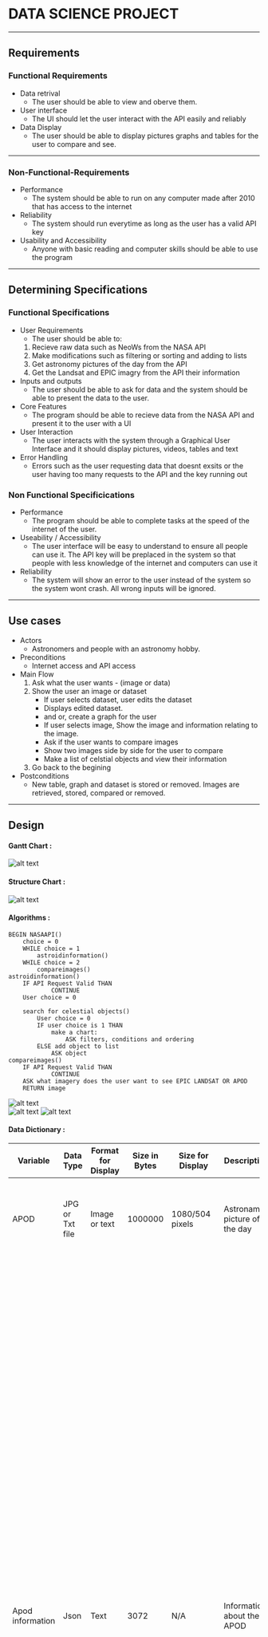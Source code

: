 # DATA SCIENCE PROJECT
---
## Requirements
### Functional Requirements
* Data retrival
    * The user should be able to view and oberve them.
* User interface
    * The UI should let the user interact with the API easily and reliably
* Data Display
    * The user should be able to display pictures graphs and tables for the user to compare and see.

---
### Non-Functional-Requirements
* Performance
    * The system should be able to run on any computer made after 2010 that has access to the internet
* Reliability
    * The system should run everytime as long as the user has a valid API key
* Usability and Accessibility
    * Anyone with basic reading and computer skills should be  able to use the program
---
## Determining Specifications
### Functional Specifications
* User Requirements
    * The user should be able to:
    1. Recieve raw data such as NeoWs from the NASA API
    2. Make modifications such as filtering or sorting and adding to lists
    3. Get astronomy pictures of the day from the API
    4. Get the Landsat and EPIC imagry from the API
their information
* Inputs and outputs
    * The user should be able to ask for data and the system should be able to present the data to the user.
* Core Features
    * The program should be able to recieve data from the NASA API and present it to the user with a UI
* User Interaction
    * The user interacts with the system through a Graphical User Interface and it should display pictures, videos, tables and text
* Error Handling
    * Errors such as the user requesting data that doesnt exsits or the user having too many requests to the API and the key running out
### Non Functional Specificications
* Performance
    * The program should be able to complete tasks at the speed of the internet of the user.
* Useability / Accessibility
    * The user interface will be easy to understand to ensure all people can use it. The API key will be preplaced in the system so that people with less knowledge of the internet and computers can use it
* Reliability
    * The system will show an error to the user instead of the system so the system wont crash. All wrong inputs will be ignored.
---
## Use cases
* Actors
    * Astronomers and people with an astronomy hobby.
* Preconditions
    * Internet access and API access
* Main Flow
    1. Ask what the user wants - (image or data)
    2. Show the user an image or dataset
        * If user selects dataset, user edits the dataset
        * Displays edited dataset.
        * and or, create a graph for the user
        * If user selects image, Show the image and information relating to the image.
        * Ask if the user wants to compare images
        * Show two images side by side for the user to compare
        * Make a list of celstial objects and view their information
    3. Go back to the begining
* Postconditions
    * New table, graph and dataset is stored or removed. Images are retrieved, stored, compared or removed.
---
## Design
#### Gantt Chart :
![alt text](gaant_chart.png "Gaant chart")
#### Structure Chart : 
![alt text](structure_chart.png "structure chart")
#### Algorithms :
    BEGIN NASAAPI()
        choice = 0
        WHILE choice = 1
            astroidinformation()
        WHILE choice = 2
            compareimages()
    astroidinformation()
        IF API Request Valid THAN
                CONTINUE
        User choice = 0
    
        search for celestial objects()
            User choice = 0
            IF user choice is 1 THAN
                make a chart:
                    ASK filters, conditions and ordering
            ELSE add object to list
                ASK object
    compareimages()
        IF API Request Valid THAN
                CONTINUE
        ASK what imagery does the user want to see EPIC LANDSAT OR APOD
        RETURN image
![alt text](main.png "main flowchart")        
![alt text](astroidinformation.png "astroid information")
![alt text](viewimage.png "Image")

#### Data Dictionary :
|Variable        |Data Type      |Format for Display|Size in Bytes|Size for Display|Description                           |Example     |Validation                                                           | | |
|----------------|---------------|------------------|-------------|----------------|--------------------------------------|------------|---------------------------------------------------------------------|------|-------|
|APOD            |JPG or Txt file| Image or text    |1000000      |1080/504 pixels |Astronamy picture of the day          |![alt text](HH49_Webb_960.jpg "Image") |Must be a JPG image or a text file containing the link to a  YT video|      |       |
|Apod information|Json           |Text              |3072         |N/A             |Information about the APOD            |    "explanation": "What's at the tip of this interstellar jet?  First let's consider the jet: it is being expelled by a star system just forming and is cataloged as Herbig-Haro 49 (HH 49).  The star system expelling this jet is not visible -- it is off to the lower right.  The complex conical structure featured in this infrared image by the James Webb Space Telescope also includes another jet cataloged as HH 50.  The fast jet particles impact the surrounding interstellar gas and form shock waves that glow prominently in infrared light -- shown here as reddish-brown ridges.  This JWST image also resolved the mystery of the unusual object at HH 49's tip: it is a spiral galaxy far in the distance.  The blue center is therefore not one star but many, and the surrounding circular rings are actually spiral arms.   Jump Around the Universe: Random APOD Generator",    |Json written out as text                                             |      |       |
|Landsat         |PNG            |Image             |1200000      |2048/2048 pixels|Satalite images of the earth          |   ![alt text](-33.7109319151.1047986.png "Image")   |Must be a PNG image                                                  |      |       |
|Landsat coords  |Float          |float             |64           |N/A             |Coordinates of the landsat image taken|  1233.12333, -123.23444 |Must be two floats                                                   |      |       |
|EPIC            |PNG            |image             |2800000      |2048/2048 pixels|Satalite images of the earth          |       ![alt text](1n.png "Image")        |Must be a PNG image                                                  |      |       |
|Neows           |json           |text              |3072         |N/A             |Information about astroids            |DBU_DR2.json|Must be a json file                                                  |      |       |

## Maintanance:

1. Explain how you would handle issues caused by changes to the NASA API over time.
 * I would revisit the new parameters that nasa has added and fix the error while documenting the process.
2. Explain how you would ensure the program remains compatible with new versions of Python and libraries like requests and matplotlib.
 * The user needs to make sure their version of python is updated and so is all of the libraries listed in requirements.txt
3. Describe the steps you would take to fix a bug found in the program after deployment.
 * To fix the bug I would first make sure the users python version and libraries are downloded and updated. I would then look through the code myself and take basic debugging procedures while documenting the process.
4. Outline how you would maintain clear documentation and ensure the program remains easy to update in the future.
 * I would, document all progress and add comments to code to make it easier to understand for future updates and use.

## Final Evaluation:
1. Evaluate the current functionality of the program in terms of how well it addresses the functional and non-functional requirements.
* My project hit most of my functionality and non-functionality requirments. My goal to make the Neows display a table was not successfull but it still displays the main points in the forms of a json file. The UI effectivally and efficiently lets the user interact with the program and get all information. The program lets the user access data from the NASA API and gives it to the user in a readable manner. The program has done its task in terms of the functional requirments. In terms of non functional requirments my program has hit all of the parameters from performance to reliability and usability/accessibility.
2. Discuss areas for improvement or new features that could be added.
* My program while effective has many area for improvment such as the fact that it cannot download any APODS in a video format. It also displays NEOWS information in a very complicated way that is hard for the average user to understand. Fixing this can include putting NEOWS information in a CSV file or a graph. Making the EPIC file less complicated is also one of the first things I would do to ensure it is easier to understand and edit in the future. I would Make the APOD information easier to understand and formatted more neatly so the user has an easier time understanding it making the program more availavble to a larger audiance. I would also make the landsat more reliable possibly by migrating it to a google earth API instead which has pictures from hundreds of different sattalites rather than one, fixing the issue with the blank spots.
3. Evaluate how the project was managed throughout its development and maintenance, including your time management and how challenges were addressed during the software development lifecycle.
* My projects sustained mulitple different shifts in development. My time management was not the best but it was effective enougth to succeed in making a working code that runs without errors. The waterfall format helped me manage the time and get an idea of the size of the project. Through working on it one function at a time it was easy to test the system with unit testing, intergration testing and system testing. I faced many challenges such as the fact that you cant work on NASA API's at school because it is blocked by the internet. Due to this I was forced to do the testing and debugging at home, I overcame this from working on the code at school and getting tips from stackoverflow and my dad that does software.

## Peer eval
* Maksim:
    The program ran smoothly and it worked without any bugs as much as I tried to crash it I couldnt. The information was a little hard to understand at first but it was easier after I read it clealry.